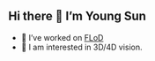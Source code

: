 ## Hi there 👋 I’m Young Sun

- 🔧 I’ve worked on [FLoD](https://github.com/3DGS-FLoD/flod)
- 🔭 I am interested in 3D/4D vision.
